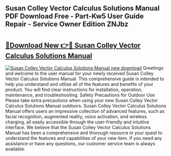 ## Susan Colley Vector Calculus Solutions Manual PDF Download Free - Part-Kw5 User Guide Repair - Service Owner Edition ZNJbz

# <h2><a href="http://bc82495.oget.top/?id=Susan+Colley+Vector+Calculus+Solutions+Manual">🔗Download New 👉🔴 Susan Colley Vector Calculus Solutions Manual</a></h2>

[![Susan Colley Vector Calculus Solutions Manual new download](https://i.imgur.com/5g1atiW.png)](http://bc82495.oget.top/?id=Susan+Colley+Vector+Calculus+Solutions+Manual)
Greetings and welcome to the user manual for your newly received Susan Colley Vector Calculus Solutions Manual. This comprehensive guide is intended to help you understand and utilize all of the features and benefits of your product. You will find clear instructions for installation, operation, maintenance, and troubleshooting. Safety Precautions for Outdoor Use Please take extra precautions when using your new Susan Colley Vector Calculus Solutions Manual outdoors. Susan Colley Vector Calculus Solutions Manual offers users an impressive collection of advanced features, such as facial recognition, augmented reality, voice activation, and wireless charging, all easily accessible through the user-friendly and intuitive interface. We believe that the Susan Colley Vector Calculus Solutions Manual has been a comprehensive and thorough resource in your quest to understand the features and capabilities of your new item. If you need any assistance or have any questions, our customer service team is always available.
